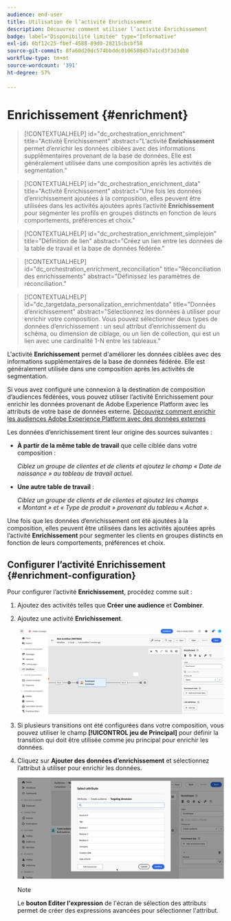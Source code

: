 ```yaml
---
audience: end-user
title: Utilisation de l’activité Enrichissement
description: Découvrez comment utiliser l’activité Enrichissement
badge: label="Disponibilité limitée" type="Informative"
exl-id: 6bf12c25-fbef-4588-89d0-28215cbcbf58
source-git-commit: 8fa60d20dc574bbddc0106508d57a1cd3f3d3db8
workflow-type: tm+mt
source-wordcount: '391'
ht-degree: 57%

---
```


# Enrichissement {#enrichment}

>[!CONTEXTUALHELP]
>id="dc_orchestration_enrichment"
>title="Activité Enrichissement"
>abstract="L’activité **Enrichissement** permet d’enrichir les données ciblées avec des informations supplémentaires provenant de la base de données. Elle est généralement utilisée dans une composition après les activités de segmentation."

>[!CONTEXTUALHELP]
>id="dc_orchestration_enrichment_data"
>title="Activité Enrichissement"
>abstract="Une fois les données d’enrichissement ajoutées à la composition, elles peuvent être utilisées dans les activités ajoutées après l’activité **Enrichissement** pour segmenter les profils en groupes distincts en fonction de leurs comportements, préférences et choix."

>[!CONTEXTUALHELP]
>id="dc_orchestration_enrichment_simplejoin"
>title="Définition de lien"
>abstract="Créez un lien entre les données de la table de travail et la base de données fédérée."

>[!CONTEXTUALHELP]
>id="dc_orchestration_enrichment_reconciliation"
>title="Réconciliation des enrichissements"
>abstract="Définissez les paramètres de réconciliation."

>[!CONTEXTUALHELP]
>id="dc_targetdata_personalization_enrichmentdata"
>title="Données d’enrichissement"
>abstract="Sélectionnez les données à utiliser pour enrichir votre composition. Vous pouvez sélectionner deux types de données d’enrichissement : un seul attribut d’enrichissement du schéma, ou dimension de ciblage, ou un lien de collection, qui est un lien avec une cardinalité 1-N entre les tableaux."

L&#39;activité **Enrichissement** permet d&#39;améliorer les données ciblées avec des informations supplémentaires de la base de données fédérée. Elle est généralement utilisée dans une composition après les activités de segmentation.

Si vous avez configuré une connexion à la destination de composition d’audiences fédérées, vous pouvez utiliser l’activité Enrichissement pour enrichir les données provenant de Adobe Experience Platform avec les attributs de votre base de données externe. [Découvrez comment enrichir les audiences Adobe Experience Platform avec des données externes](../../connections/destinations.md)

Les données d’enrichissement tirent leur origine des sources suivantes :

* **À partir de la même table de travail** que celle ciblée dans votre composition :

  *Ciblez un groupe de clientes et de clients et ajoutez le champ « Date de naissance » au tableau de travail actuel.*

* **Une autre table de travail** :

  *Ciblez un groupe de clients et de clientes et ajoutez les champs « Montant » et « Type de produit » provenant du tableau « Achat »*.

Une fois que les données d’enrichissement ont été ajoutées à la composition, elles peuvent être utilisées dans les activités ajoutées après l’activité **Enrichissement** pour segmenter les clients en groupes distincts en fonction de leurs comportements, préférences et choix.

<!--For instance, you can add to the working table information related to customers' purchases and use this data to personalize emails with their latest purchase or the amount spent on these purchases.-->

## Configurer l’activité Enrichissement {#enrichment-configuration}

Pour configurer l’activité **Enrichissement**, procédez comme suit :

1. Ajoutez des activités telles que **Créer une audience** et **Combiner**.
1. Ajoutez une activité **Enrichissement**.

   ![](../assets/enrichment.png)

1. Si plusieurs transitions ont été configurées dans votre composition, vous pouvez utiliser le champ **[!UICONTROL jeu de Principal]** pour définir la transition qui doit être utilisée comme jeu principal pour enrichir les données.

1. Cliquez sur **Ajouter des données d’enrichissement** et sélectionnez l’attribut à utiliser pour enrichir les données.

   ![](../assets/enrichment-add.png)

   >[!NOTE]
   >
   >Le **bouton Editer l&#39;expression** de l&#39;écran de sélection des attributs permet de créer des expressions avancées pour sélectionner l&#39;attribut.

<!--PAS VU SUR INSTANCE: You can select two types of enrichment data: a single enrichment attribute from the target dimension, or a collection link. Each of these types is detailed in the examples below:

    * [Single enrichment attribute](#single-attribute)
    * [Collection lnk](#collection-link)-->

<!--
## Examples {#example}

### Single enrichment attribute {#single-attribute}

Here, we are just adding a single enrichment attribute, for example, the date of birth. Follow these steps:

1. Click inside the **Attribute** field.
1. Select a simple field from the schema, also known as targeting dimension, the date of birth in our example. 
1. Click **Confirm**.
-->
<!--### Collection link {#collection-link}

In this more complex use case, we will select a collection link which is a link with a 1-N cardinality between tables. Let's retrieve the three latest purchases that are less than 100$. For this you need to define:

* an enrichment attribute: the **Total amount** field
* the number of lines to retrieve: 3
* a filter: filter out items that are greater than 100$
* a sorting: descendant sorting on the **Order date** field. 

#### Add the attribute {#add-attribute}

This is where you select the collection link to use as enrichment data.

1. Click inside the **Attribute** field.
1. Click **Display advanced attributes**.
1. Select the **Total amount** field from the **Purchases** table. 

#### Define the collection settings{#collection-settings}

Then, define how the data is collected and the number of records to retrieve.

1. Select **Collect data** in the **Select how the data is collected** drop-down.
1. Type "3" in the **Lines to retrieve (Columns to create)** field. 

If you want, for example, to get the average amount of purchases for a customer, select **Aggregated data** instead, and select **Average** in the **Aggregate function** drop-down.

#### Define the filters{#collection-filters}

Here, we define the maximum value for the enrichment attribute. We filter out items that are greater than 100$. [Learn how to work with the query modeler](../../query/query-modeler-overview.md)

1. Click **Edit filters**.
1. Add the two following filters: **Total amount** exists AND **Total amount** is less than 100. The first one filters NULL values as they would appear as the greatest value.
1. Click **Confirm**.

#### Define the sorting{#collection-sorting}

We now need to apply sorting in order to retrieve the three **latest** purchases.

1. Activate the **Enable sorting** option.
1. Click inside the **Attribute** field.
1. Select the **Order date** field.
1. Click **Confirm**. 
1. Select **Descending** from the **Sort** drop-down.-->
